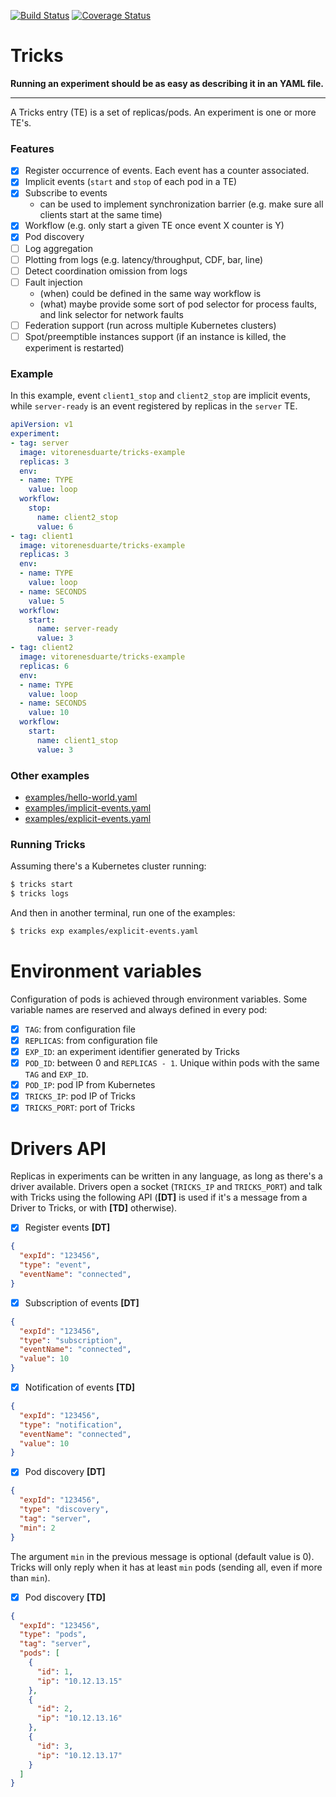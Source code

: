 [![Build Status](https://img.shields.io/travis/vitorenesduarte/tricks/master.svg)](https://travis-ci.org/vitorenesduarte/tricks)
[![Coverage Status](https://img.shields.io/coveralls/github/vitorenesduarte/tricks/master.svg?maxAge=60)](https://coveralls.io/github/vitorenesduarte/tricks?branch=master)



# Tricks 
__Running an experiment should be as easy as describing it in an YAML file.__

----------

A Tricks entry (TE) is a set of replicas/pods.
An experiment is one or more TE's.

### Features
- [x] Register occurrence of events. Each event has a counter associated.
- [x] Implicit events (`start` and `stop` of each pod in a TE)
- [x] Subscribe to events
  - can be used to implement synchronization barrier
    (e.g. make sure all clients start at the same time)
- [x] Workflow (e.g. only start a given TE once event X counter is Y)
- [x] Pod discovery
- [ ] Log aggregation
- [ ] Plotting from logs (e.g. latency/throughput, CDF, bar, line)
- [ ] Detect coordination omission from logs
- [ ] Fault injection
  - (when) could be defined in the same way workflow is
  - (what) maybe provide some sort of pod selector for process faults,
    and link selector for network faults
- [ ] Federation support (run across multiple Kubernetes clusters)
- [ ] Spot/preemptible instances support (if an instance is killed, the experiment is restarted)

### Example

In this example, event `client1_stop` and `client2_stop`
are implicit events,
while `server-ready` is an event registered by replicas
in the `server` TE.

```yaml
apiVersion: v1
experiment:
- tag: server
  image: vitorenesduarte/tricks-example
  replicas: 3
  env:
  - name: TYPE
    value: loop
  workflow:
    stop:
      name: client2_stop
      value: 6
- tag: client1
  image: vitorenesduarte/tricks-example
  replicas: 3
  env:
  - name: TYPE
    value: loop
  - name: SECONDS 
    value: 5
  workflow:
    start:
      name: server-ready
      value: 3
- tag: client2
  image: vitorenesduarte/tricks-example
  replicas: 6
  env:
  - name: TYPE
    value: loop
  - name: SECONDS
    value: 10
  workflow:
    start:
      name: client1_stop
      value: 3
```


### Other examples

- [examples/hello-world.yaml](examples/hello-world.yaml)
- [examples/implicit-events.yaml](examples/implicit-events.yaml)
- [examples/explicit-events.yaml](examples/explicit-events.yaml)

### Running Tricks

Assuming there's a Kubernetes cluster running:

```bash
$ tricks start
$ tricks logs
```

And then in another terminal, run one of the examples:
```bash
$ tricks exp examples/explicit-events.yaml
```

# Environment variables

Configuration of pods is achieved through environment variables.
Some variable names are reserved and always defined in every pod:
- [x] `TAG`: from configuration file
- [x] `REPLICAS`: from configuration file
- [x] `EXP_ID`: an experiment identifier generated by Tricks
- [x] `POD_ID`: between 0 and `REPLICAS - 1`.
Unique within pods with the same `TAG` and `EXP_ID`.
- [x] `POD_IP`: pod IP from Kubernetes
- [x] `TRICKS_IP`: pod IP of Tricks
- [x] `TRICKS_PORT`: port of Tricks

# Drivers API

Replicas in experiments can be written in any language,
as long as there's a driver available.
Drivers open a socket (`TRICKS_IP` and `TRICKS_PORT`)
and talk with Tricks using the following API
(__[DT]__ is used if it's a message from a Driver to Tricks,
or with __[TD]__ otherwise).

- [x] Register events __[DT]__
```json
{
  "expId": "123456",
  "type": "event",
  "eventName": "connected",
}
```

- [x] Subscription of events __[DT]__
```json
{
  "expId": "123456",
  "type": "subscription",
  "eventName": "connected",
  "value": 10
}
```

- [x] Notification of events __[TD]__
```json
{
  "expId": "123456",
  "type": "notification",
  "eventName": "connected",
  "value": 10
}
```

- [x] Pod discovery __[DT]__
```json
{
  "expId": "123456",
  "type": "discovery",
  "tag": "server",
  "min": 2
}
```

The argument `min` in the previous
message is optional
(default value is 0).
Tricks will only reply when
it has at least `min` pods
(sending all, even if more than `min`).

- [x] Pod discovery __[TD]__
```json
{
  "expId": "123456",
  "type": "pods",
  "tag": "server",
  "pods": [
    {
      "id": 1,
      "ip": "10.12.13.15"
    },
    {
      "id": 2,
      "ip": "10.12.13.16"
    },
    {
      "id": 3,
      "ip": "10.12.13.17"
    }
  ]
}
```
